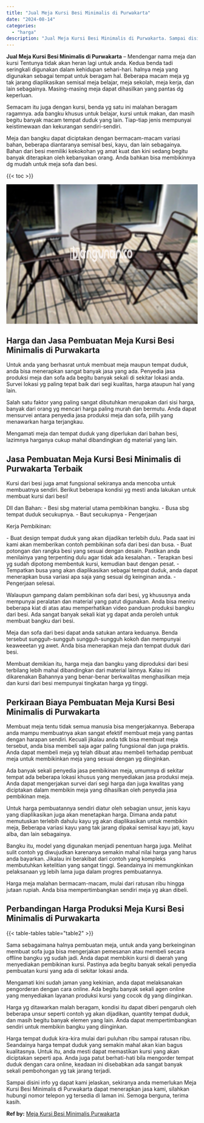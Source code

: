 ```yaml
---
title: "Jual Meja Kursi Besi Minimalis di Purwakarta"
date: "2024-08-14"
categories: 
  - "harga"
description: "Jual Meja Kursi Besi Minimalis di Purwakarta. Sampai disini info yg dapat kami jelaskan, sekiranya anda memerlukan Meja Kursi Besi Minimalis di Purwakarta da..."
---
```


**Jual Meja Kursi Besi Minimalis di Purwakarta** – Mendengar nama meja dan kursi Tentunya tidak akan heran lagi untuk anda. Kedua benda tadi seringkali digunakan dalam kehidupan sehari-hari. halnya meja yang digunakan sebagai tempat untuk beragam hal. Beberapa macam meja yg tak jarang diaplikasikan semisal meja belajar, meja sekolah, meja kerja, dan lain sebagainya. Masing-masing meja dapat dihasilkan yang pantas dg keperluan.

Semacam itu juga dengan kursi, benda yg satu ini malahan beragam ragamnya. ada bangku khusus untuk belajar, kursi untuk makan, dan masih begitu banyak macam tempat duduk yang lain. Tiap-tiap jenis mempunyai keistimewaan dan kekurangan sendiri-sendiri.

Meja dan bangku dapat diciptakan dengan bermacam-macam variasi bahan, beberapa diantaranya semisal besi, kayu, dan lain sebagainya. Bahan dari besi memiliki kekokohan yg amat kuat dan kini sedang begitu banyak diterapkan oleh kebanyakan orang. Anda bahkan bisa membikinnya dg mudah untuk meja sofa dan besi.

{{< toc >}}

![Jual Meja Kursi Besi Minimalis di Purwakarta](/images/jual-meja-besi-murah30.png)

## Harga dan Jasa Pembuatan Meja Kursi Besi Minimalis di Purwakarta

Untuk anda yang berhasrat untuk membuat meja maupun tempat duduk, anda bisa menerapkan sangat banyak jasa yang ada. Penyedia jasa produksi meja dan sofa ada begitu banyak sekali di sekitar lokasi anda. Survei lokasi yg paling tepat baik dari segi kualitas, harga ataupun hal yang lain.

Salah satu faktor yang paling sangat dibutuhkan merupakan dari sisi harga, banyak dari orang yg mencari harga paling murah dan bermutu. Anda dapat mensurvei antara penyedia jasa produksi meja dan sofa, pilih yang menawarkan harga terjangkau.

Mengamati meja dan tempat duduk yang diperlukan dari bahan besi, lazimnya harganya cukup mahal dibandingkan dg material yang lain.

## Jasa Pembuatan Meja Kursi Besi Minimalis di Purwakarta Terbaik

Kursi dari besi juga amat fungsional sekiranya anda mencoba untuk membuatnya sendiri. Berikut beberapa kondisi yg mesti anda lakukan untuk membuat kursi dari besi!

Dll dan Bahan: - Besi sbg material utama pembikinan bangku. - Busa sbg tempat duduk secukupnya. - Baut secukupnya - Pengerjaan

Kerja Pembikinan:

\- Buat design tempat duduk yang akan dijadikan terlebih dulu. Pada saat ini kami akan memberikan contoh pembikinan sofa dari besi dan busa. - Buat potongan dan rangka besi yang sesuai dengan desain. Pastikan anda menilainya yang terpenting dulu agar tidak ada kesalahan. - Terapkan besi yg sudah dipotong membentuk kursi, kemudian baut dengan pesat. - Tempatkan busa yang akan diaplikasikan sebagai tempat duduk, anda dapat menerapkan busa variasi apa saja yang sesuai dg keinginan anda. - Pengerjaan selesai.

Walaupun gampang dalam pembikinan sofa dari besi, yg khususnya anda mempunyai peralatan dan material yang patut digunakan. Anda bisa meniru beberapa kiat di atas atau memperhatikan video panduan produksi bangku dari besi. Ada sangat banyak sekali kiat yg dapat anda peroleh untuk membuat bangku dari besi.

Meja dan sofa dari besi dapat anda satukan antara keduanya. Benda tersebut sungguh-sungguh sungguh-sungguh kokoh dan mempunyai keaweeetan yg awet. Anda bisa menerapkan meja dan tempat duduk dari besi.

Membuat demikian itu, harga meja dan bangku yang diproduksi dari besi terbilang lebih mahal dibandingkan dari material lainnya. Kalau ini dikarenakan Bahannya yang benar-benar berkwalitas menghasilkan meja dan kursi dari besi mempunyai tingkatan harga yg tinggi.

## Perkiraan Biaya Pembuatan Meja Kursi Besi Minimalis di Purwakarta

Membuat meja tentu tidak semua manusia bisa mengerjakannya. Beberapa anda mampu membuatnya akan sangat efektif membuat meja yang pantas dengan harapan sendiri. Kecuali jikalau anda tdk bisa membuat meja tersebut, anda bisa membeli saja agar paling fungsional dan juga praktis. Anda dapat membeli meja yg telah dibuat atau membeli terhadap pembuat meja untuk membikinkan meja yang sesuai dengan yg diinginkan.

Ada banyak sekali penyedia jasa pembikinan meja, umumnya di sekitar tempat ada beberapa lokasi khusus yang menyediakan jasa produksi meja. Anda dapat mengerjakan survei dari segi harga dan juga kwalitas yang diciptakan dalam membikin meja yang dihasilkan oleh penyedia jasa pembikinan meja.

Untuk harga pembuatannya sendiri diatur oleh sebagian unsur, jenis kayu yang diaplikasikan juga akan menetapkan harga. Dimana anda patut memutuskan terlebih dahulu kayu yg akan diaplikasikan untuk membikin meja, Beberapa variasi kayu yang tak jarang dipakai semisal kayu jati, kayu alba, dan lain sebagainya.

Bangku itu, model yang digunakan menjadi penentuan harga juga. Melihat sulit contoh yg diwujudkan karenanya semakin mahal nilai harga yang harus anda bayarkan. Jikalau ini berakibat dari contoh yang kompleks membutuhkan ketelitian yang sangat tinggi. Seandainya ini memungkinkan pelaksanaan yg lebih lama juga dalam progres pembuatannya.

Harga meja malahan bermacam-macam, mulai dari ratusan ribu hingga jutaan rupiah. Anda bisa mempertimbangkan sendiri meja yg akan dibeli.

## Perbandingan Harga Produksi Meja Kursi Besi Minimalis di Purwakarta

{{< table-tables table="table2" >}}

Sama sebagaimana halnya pembuatan meja, untuk anda yang berkeinginan membuat sofa juga bisa mengerjakan pemesanan atau membeli secara offline bangku yg sudah jadi. Anda dapat membikin kursi di daerah yang menyediakan pembikinan kursi. Pastinya ada begitu banyak sekali penyedia pembuatan kursi yang ada di sekitar lokasi anda.

Mengamati kini sudah jaman yang kekinian, anda dapat melaksanakan pengorderan dengan cara online. Ada begitu banyak sekali agen online yang menyediakan layanan produksi kursi yang cocok dg yang diinginkan.

Harga yg ditawarkan malah beragam, kondisi itu dapat diberi pengaruh oleh beberapa unsur seperti contoh yg akan dijadikan, quantity tempat duduk, dan masih begitu banyak elemen yang lain. Anda dapat mempertimbangkan sendiri untuk membikin bangku yang diinginkan.

Harga tempat duduk kira-kira mulai dari puluhan ribu sampai ratusan ribu. Seandainya harga tempat duduk yang semakin mahal akan kian bagus kualitasnya. Untuk itu, anda mesti dapat memastikan kursi yang akan diciptakan seperti apa. Anda juga patut berhati-hati bila mengorder tempat duduk dengan cara online, keadaan ini disebabkan ada sangat banyak sekali pembohongan yg tak jarang terjadi.

Sampai disini info yg dapat kami jelaskan, sekiranya anda memerlukan Meja Kursi Besi Minimalis di Purwakarta dapat menerapkan jasa kami, silahkan hubungi nomor telepon yg tersedia di laman ini. Semoga berguna, terima kasih.

**Ref by:** [Meja Kursi Besi Minimalis Purwakarta](https://id.wikipedia.org/wiki/Meja)
